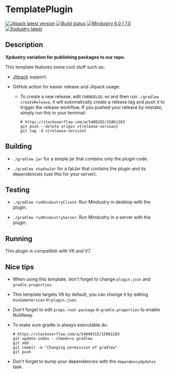 # TemplatePlugin

[![Jitpack latest version](https://jitpack.io/v/fr.xpdustry/TemplatePlugin.svg)](https://jitpack.io/#fr.xpdustry/TemplatePlugin)
[![Build status](https://github.com/Xpdustry/TemplatePlugin/actions/workflows/build.yml/badge.svg?branch=master&event=push)](https://github.com/Xpdustry/TemplatePlugin/actions/workflows/build.yml)
[![Mindustry 6.0 | 7.0 ](https://img.shields.io/badge/Mindustry-6.0%20%7C%207.0-ffd37f)](https://github.com/Anuken/Mindustry/releases)
[![Xpdustry latest](https://repo.xpdustry.fr/api/badge/latest/snapshots/fr/xpdustry/template-plugin?color=00FFFF&name=TemplatePlugin&prefix=v)](https://github.com/Xpdustry/TemplatePlugin/releases)

## Description

**Xpdustry variation for publishing packages to our repo.**

This template features some cool stuff such as:

- [Jitpack](https://jitpack.io/) support.

- GitHub action for easier release and Jitpack usage:

    - To create a new release, edit `CHANGELOG.md` and then run `./gradlew createRelease`, it will automatically create
      a release tag and push it to trigger the release workflow. If you pushed your release by mistake, simply run this
      in your terminal:

      ```batch
      # https://stackoverflow.com/a/5480292/15861283
      git push --delete origin v{release-version}
      git tag -d v{release-version}
      ```

## Building

- `./gradlew jar` for a simple jar that contains only the plugin code.

- `./gradlew shadowJar` for a fatJar that contains the plugin and its dependencies (use this for your server).

## Testing

- `./gradlew runMindustryClient`: Run Mindustry in desktop with the plugin.

- `./gradlew runMindustryServer`: Run Mindustry in a server with the plugin.

## Running

This plugin is compatible with V6 and V7.

## Nice tips

- When using this template, don't forget to change `plugin.json` and `gradle.properties`.

- This template targets V6 by default, you can change it by editing `minGameVersion` in `plugin.json`.

- Don't forget to edit `props.root-package` in `gradle.properties` to enable NullAway.

- To make sure gradle is always executable do:

    ```batch
    # https://stackoverflow.com/a/54048315/15861283
    git update-index --chmod=+x gradlew
    git add .
    git commit -m "Changing permission of gradlew"
    git push
    ```

- Don't forget to bump your dependencies with the `dependencyUpdates` task.
